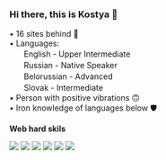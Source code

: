 ### Hi there, this is Kostya 👋
• 16 sites behind 🥶<br>
• Languages: <br>
ㅤㅤEnglish - Upper Intermediate<br>
ㅤㅤRussian - Native Speaker<br>
ㅤㅤBelorussian - Advanced<br>
ㅤㅤSlovak - Intermediate<br>
• Person with positive vibrations 🙃 <br>
• Iron knowledge of languages below 🛡 <br>

<b>Web hard skils</b>

<img src="https://img.shields.io/badge/HTML5-red?style=for-the-badge&logo=HTML5&logoColor=white"/> <img src="https://img.shields.io/badge/SASS-3328a6?style=for-the-badge&logo=SASS&logoColor=yellow"/> <img src="https://img.shields.io/badge/SCSS-FFF700?style=for-the-badge&logo=SASS&logoColor=yellow"/> <img src="https://img.shields.io/badge/CSS3-FFE373?style=for-the-badge&logo=CSS3&logoColor=yellow"/> <img src="https://img.shields.io/badge/JAVASCRIPT-1D8C00?style=for-the-badge&logo=JAVASCRIPT&logoColor=red"/> <img src="https://img.shields.io/badge/MATLAB-blue?style=for-the-badge&logo=MoscowMetro&logoColor=white"/>

